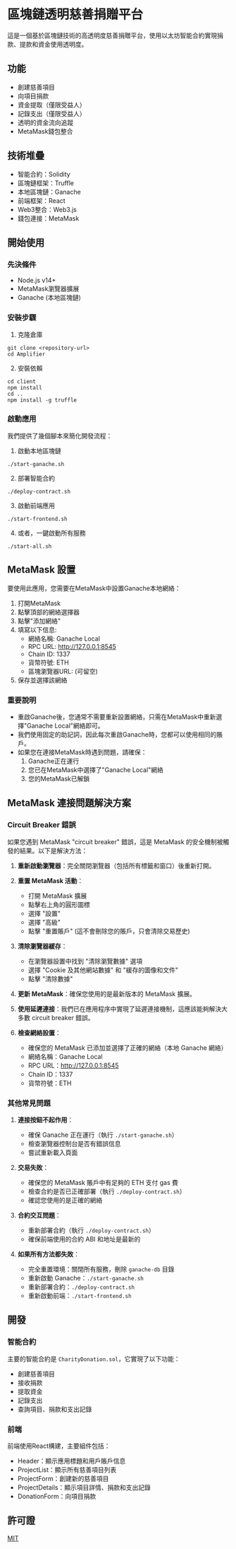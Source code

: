 # 區塊鏈透明慈善捐贈平台

這是一個基於區塊鏈技術的高透明度慈善捐贈平台，使用以太坊智能合約實現捐款、提款和資金使用透明度。

## 功能

- 創建慈善項目
- 向項目捐款
- 資金提取（僅限受益人）
- 記錄支出（僅限受益人）
- 透明的資金流向追蹤
- MetaMask錢包整合

## 技術堆疊

- 智能合約：Solidity
- 區塊鏈框架：Truffle
- 本地區塊鏈：Ganache
- 前端框架：React
- Web3整合：Web3.js
- 錢包連接：MetaMask

## 開始使用

### 先決條件

- Node.js v14+
- MetaMask瀏覽器擴展
- Ganache (本地區塊鏈)

### 安裝步驟

1. 克隆倉庫
```
git clone <repository-url>
cd Amplifier
```

2. 安裝依賴
```
cd client
npm install
cd ..
npm install -g truffle
```

### 啟動應用

我們提供了幾個腳本來簡化開發流程：

1. 啟動本地區塊鏈
```
./start-ganache.sh
```

2. 部署智能合約
```
./deploy-contract.sh
```

3. 啟動前端應用
```
./start-frontend.sh
```

4. 或者，一鍵啟動所有服務
```
./start-all.sh
```

## MetaMask 設置

要使用此應用，您需要在MetaMask中設置Ganache本地網絡：

1. 打開MetaMask
2. 點擊頂部的網絡選擇器
3. 點擊"添加網絡"
4. 填寫以下信息:
   - 網絡名稱: Ganache Local
   - RPC URL: http://127.0.0.1:8545
   - Chain ID: 1337
   - 貨幣符號: ETH
   - 區塊瀏覽器URL: (可留空)
5. 保存並選擇該網絡

### 重要說明

- 重啟Ganache後，您通常不需要重新設置網絡，只需在MetaMask中重新選擇"Ganache Local"網絡即可。
- 我們使用固定的助記詞，因此每次重啟Ganache時，您都可以使用相同的賬戶。
- 如果您在連接MetaMask時遇到問題，請確保：
  1. Ganache正在運行
  2. 您已在MetaMask中選擇了"Ganache Local"網絡
  3. 您的MetaMask已解鎖

## MetaMask 連接問題解決方案

### Circuit Breaker 錯誤

如果您遇到 MetaMask "circuit breaker" 錯誤，這是 MetaMask 的安全機制被觸發的結果。以下是解決方法：

1. **重新啟動瀏覽器**：完全關閉瀏覽器（包括所有標籤和窗口）後重新打開。

2. **重置 MetaMask 活動**：
   - 打開 MetaMask 擴展
   - 點擊右上角的圓形圖標
   - 選擇 "設置"
   - 選擇 "高級"
   - 點擊 "重置賬戶" (這不會刪除您的賬戶，只會清除交易歷史)

3. **清除瀏覽器緩存**：
   - 在瀏覽器設置中找到 "清除瀏覽數據" 選項
   - 選擇 "Cookie 及其他網站數據" 和 "緩存的圖像和文件"
   - 點擊 "清除數據"

4. **更新 MetaMask**：確保您使用的是最新版本的 MetaMask 擴展。

5. **使用延遲連接**：我們已在應用程序中實現了延遲連接機制，這應該能夠解決大多數 circuit breaker 錯誤。

6. **檢查網絡設置**：
   - 確保您的 MetaMask 已添加並選擇了正確的網絡（本地 Ganache 網絡）
   - 網絡名稱：Ganache Local
   - RPC URL：http://127.0.0.1:8545
   - Chain ID：1337
   - 貨幣符號：ETH

### 其他常見問題

1. **連接按鈕不起作用**：
   - 確保 Ganache 正在運行（執行 `./start-ganache.sh`）
   - 檢查瀏覽器控制台是否有錯誤信息
   - 嘗試重新載入頁面

2. **交易失敗**：
   - 確保您的 MetaMask 賬戶中有足夠的 ETH 支付 gas 費
   - 檢查合約是否已正確部署（執行 `./deploy-contract.sh`）
   - 確認您使用的是正確的網絡

3. **合約交互問題**：
   - 重新部署合約（執行 `./deploy-contract.sh`）
   - 確保前端使用的合約 ABI 和地址是最新的

4. **如果所有方法都失敗**：
   - 完全重置環境：關閉所有服務，刪除 `ganache-db` 目錄
   - 重新啟動 Ganache：`./start-ganache.sh`
   - 重新部署合約：`./deploy-contract.sh`
   - 重新啟動前端：`./start-frontend.sh`

## 開發

### 智能合約

主要的智能合約是 `CharityDonation.sol`，它實現了以下功能：

- 創建慈善項目
- 接收捐款
- 提取資金
- 記錄支出
- 查詢項目、捐款和支出記錄

### 前端

前端使用React構建，主要組件包括：

- Header：顯示應用標題和用戶賬戶信息
- ProjectList：顯示所有慈善項目列表
- ProjectForm：創建新的慈善項目
- ProjectDetails：顯示項目詳情、捐款和支出記錄
- DonationForm：向項目捐款

## 許可證

[MIT](LICENSE) 